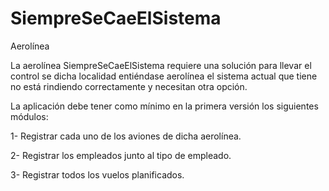 # SiempreSeCaeElSistema
Aerolínea

La aerolínea SiempreSeCaeElSistema requiere una solución para llevar el control se dicha localidad entiéndase aerolínea el sistema actual que tiene no está rindiendo correctamente y necesitan otra opción.

La aplicación debe tener como mínimo en la primera versión los siguientes módulos:

1-      Registrar cada uno de los aviones de dicha aerolínea.

2-      Registrar los empleados junto al tipo de empleado.

3-      Registrar todos los vuelos planificados.
